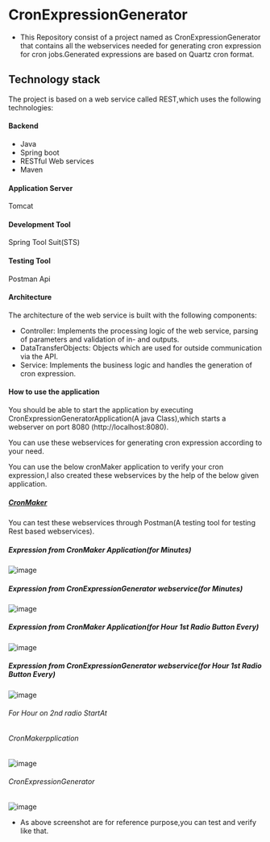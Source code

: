 # CronExpressionGenerator
- This Repository consist of a project named as CronExpressionGenerator that contains all the webservices needed for generating cron expression for cron jobs.Generated expressions are based on Quartz cron format.

## Technology stack
The project is based on a web service called REST,which uses the following technologies:

#### Backend
- Java
- Spring boot
- RESTful Web services
- Maven
#### Application Server
Tomcat
#### Development Tool
Spring Tool Suit(STS)
#### Testing Tool
Postman Api

#### Architecture
The architecture of the web service is built with the following components:
- Controller: Implements the processing logic of the web service, parsing of parameters and validation of in- and outputs.
- DataTransferObjects: Objects which are used for outside communication via the API.
- Service: Implements the business logic and handles the generation of cron expression.

#### How to use the application
You should be able to start the application by executing CronExpressionGeneratorApplication(A java Class),which starts a webserver on port 8080 (http://localhost:8080).

 You can use these webservices for generating cron expression according to your need.
 
 You can use the below cronMaker application to verify your cron expression,I also created these webservices by the help of the below given application.
##### [CronMaker](http://www.cronmaker.com/;jsessionid=node061q9kt7um7hq1jpxqp2hr24de1241044.node0?0 "CronMaker")
You can test these webservices through Postman(A testing tool for testing Rest based webservices).

##### Expression from CronMaker Application(for Minutes)

![image](https://user-images.githubusercontent.com/49890059/127139114-1c863750-7396-4ed9-b0c8-f9d1863c30f5.png)

##### Expression from CronExpressionGenerator webservice(for Minutes)

![image](https://user-images.githubusercontent.com/49890059/127139384-e37f8dcf-1067-44f0-8c95-eb1cd2fc76f4.png)

##### Expression from CronMaker Application(for Hour 1st Radio Button Every)

![image](https://user-images.githubusercontent.com/49890059/127140148-661b29bc-9eb3-44c9-bab0-15f6e969c393.png)


##### Expression from CronExpressionGenerator webservice(for Hour 1st Radio Button Every)

![image](https://user-images.githubusercontent.com/49890059/127140234-cf5c2823-9631-46ed-9a2f-e37df624c687.png)

###### For Hour on 2nd radio StartAt

###### CronMakerpplication
![image](https://user-images.githubusercontent.com/49890059/127140579-15b2e594-724e-4d9a-9316-855f7db1f91f.png)

###### CronExpressionGenerator
![image](https://user-images.githubusercontent.com/49890059/127140633-3c6522f1-26a9-4641-968f-8e1dd064486a.png)

- As above screenshot are for reference purpose,you can test and verify like that.
